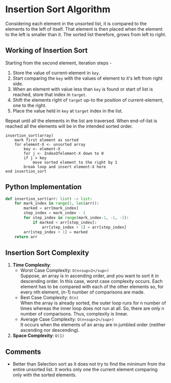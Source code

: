 # Insertion Sort Algorithm

Considering each element in the unsorted list, it is compared to the elements to the left of itself. That element is
then placed when the element to the left is smaller than it. The sorted list therefore, grows from left to right.

## Working of Insertion Sort

Starting from the second element, iteration steps -

1. Store the value of current-element in `key`.
2. Start comparing the `key` with the values of element to it's left from right side.
3. When an element with value less than `key` is found or start of list is reached, store that index in `target`.
4. Shift the elements right of `target` up-to the position of current-element, one to the right.
5. Place the value held in `key` at `target` index in the list.

Repeat until all the elements in the list are traversed. When end-of-list is reached all the elements will be in the
intended sorted order.

```
insertion_sort(array)
    mark first element as sorted
    for element-X <- unsorted array
        key <- element-X
        for j <- IndexOfelement-X down to 0
        if j > key
            move sorted element to the right by 1
        break loop and insert element-X here
end insertion_sort
```

## Python Implementation

```python
def insertion_sort(arr: list) -> list:
    for mark_index in range(1, len(arr)):
        marked = arr[mark_index]
        step_index = mark_index - 1
        for step_index in range(mark_index-1, -1, -1):
            if marked < arr[step_index]:
                arr[step_index + 1] = arr[step_index]
        arr[step_index + 1] = marked
    return arr
```

## Insertion Sort Complexity

1. **Time Complexity**:
    - Worst Case Complexity: `O(n<sup>2</sup>)`\
    Suppose, an array is in ascending order, and you want to sort it in descending order. In this case, worst case complexity occurs. Each element has to be compared with each of the other elements so, for every nth element, (n-1) number of comparisons are made.
    - Best Case Complexity: `O(n)`\
    When the array is already sorted, the outer loop runs for n number of times whereas the inner loop does not run at all. So, there are only n number of comparisons. Thus, complexity is linear.
    - Average Case Complexity: `O(n<sup>2</sup>)`\
    It occurs when the elements of an array are in jumbled order (neither ascending nor descending).
2. **Space Complexity**: `O(1)`

## Comments

- Better than Selection sort as it does not try to find the minimum from the entire unsorted list. It works only one the current element comparing only with the sorted elements.

